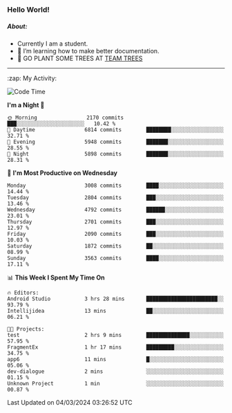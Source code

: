 ### Hello World!

##### About:
- Currently I am a student.
- 🌱 I’m learning how to make better documentation.
- 🌱 GO PLANT SOME TREES AT [TEAM TREES](https://teamtrees.org/)

---
  <summary>:zap: My Activity:</summary>
  
<!--START_SECTION:waka-->
![Code Time](http://img.shields.io/badge/Code%20Time-1%2C295%20hrs%2018%20mins-blue)

**I'm a Night 🦉** 

```text
🌞 Morning                2170 commits        ███░░░░░░░░░░░░░░░░░░░░░░   10.42 % 
🌆 Daytime                6814 commits        ████████░░░░░░░░░░░░░░░░░   32.71 % 
🌃 Evening                5948 commits        ███████░░░░░░░░░░░░░░░░░░   28.55 % 
🌙 Night                  5898 commits        ███████░░░░░░░░░░░░░░░░░░   28.31 % 
```
📅 **I'm Most Productive on Wednesday** 

```text
Monday                   3008 commits        ████░░░░░░░░░░░░░░░░░░░░░   14.44 % 
Tuesday                  2804 commits        ███░░░░░░░░░░░░░░░░░░░░░░   13.46 % 
Wednesday                4792 commits        ██████░░░░░░░░░░░░░░░░░░░   23.01 % 
Thursday                 2701 commits        ███░░░░░░░░░░░░░░░░░░░░░░   12.97 % 
Friday                   2090 commits        ███░░░░░░░░░░░░░░░░░░░░░░   10.03 % 
Saturday                 1872 commits        ██░░░░░░░░░░░░░░░░░░░░░░░   08.99 % 
Sunday                   3563 commits        ████░░░░░░░░░░░░░░░░░░░░░   17.11 % 
```


📊 **This Week I Spent My Time On** 

```text
🔥 Editors: 
Android Studio           3 hrs 28 mins       ███████████████████████░░   93.79 % 
Intellijidea             13 mins             ██░░░░░░░░░░░░░░░░░░░░░░░   06.21 % 

🐱‍💻 Projects: 
test                     2 hrs 9 mins        ██████████████░░░░░░░░░░░   57.95 % 
FragmentEx               1 hr 17 mins        █████████░░░░░░░░░░░░░░░░   34.75 % 
app6                     11 mins             █░░░░░░░░░░░░░░░░░░░░░░░░   05.06 % 
dev-dialogue             2 mins              ░░░░░░░░░░░░░░░░░░░░░░░░░   01.15 % 
Unknown Project          1 min               ░░░░░░░░░░░░░░░░░░░░░░░░░   00.87 % 
```


 Last Updated on 04/03/2024 03:26:52 UTC
<!--END_SECTION:waka-->

